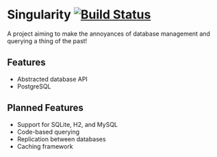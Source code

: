 # Singularity [![Build Status](https://ci.fork.run/buildStatus/icon?job=Singularity/master)](https://ci.fork.run/job/Singularity/master)
A project aiming to make the annoyances of database management and querying a thing of the past!

## Features
- Abstracted database API
- PostgreSQL

## Planned Features
- Support for SQLite, H2, and MySQL
- Code-based querying
- Replication between databases
- Caching framework
